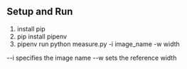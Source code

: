 ## **Setup and Run**

1) install pip
2) pip install pipenv
3) pipenv run python measure.py -i image_name -w width

--i specifies the image name
--w sets the reference width